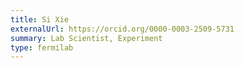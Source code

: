 ```yaml
---
title: Si Xie
externalUrl: https://orcid.org/0000-0003-2509-5731
summary: Lab Scientist, Experiment
type: fermilab
---
```

